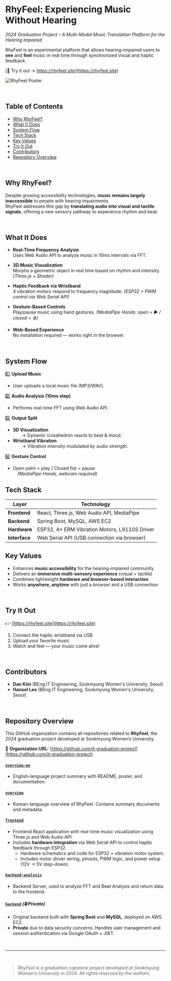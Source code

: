 # RhyFeel: Experiencing Music Without Hearing
*2024 Graduation Project – A Multi-Modal Music Translation Platform for the Hearing Impaired*

RhyFeel is an experimental platform that allows hearing-impaired users to **see** and **feel** music in real time through synchronized visual and haptic feedback.

[🔗 Try it out → https://rhyfeel.site](https://rhyfeel.site)

![RhyFeel Poster](./assets/grad-poster.png)

<br>

## Table of Contents

- [Why RhyFeel?](#why-rhyfeel)
- [What It Does](#what-it-does)
- [System Flow](#system-flow)
- [Tech Stack](#tech-stack)
- [Key Values](#key-values)
- [Try It Out](#try-it-out)
- [Contributors](#contributors)
- [Repository Overview](#repository-overview)


<br>

## Why RhyFeel?

Despite growing accessibility technologies, **music remains largely inaccessible** to people with hearing impairments.  
RhyFeel addresses this gap by **translating audio into visual and tactile signals**, offering a new sensory pathway to experience rhythm and beat.

<br>

## What It Does

- **Real-Time Frequency Analysis**  
  Uses Web Audio API to analyze music in 10ms intervals via FFT.

- **3D Music Visualization**  
  Morphs a geometric object in real time based on rhythm and intensity. *(Three.js + Shader)*

- **Haptic Feedback via Wristband**  
  4 vibration motors respond to frequency magnitude. *(ESP32 + PWM control via Web Serial API)*

- **Gesture-Based Controls**  
  Play/pause music using hand gestures. *(MediaPipe Hands: open = ▶️ / closed = ⏸️)*

- **Web-Based Experience**  
  No installation required — works right in the browser.

<br>

## System Flow

1️⃣ **Upload Music**  
- User uploads a local music file (MP3/WAV).

2️⃣ **Audio Analysis (10ms step)**  
- Performs real-time FFT using Web Audio API.

3️⃣ **Output Split**  
- **3D Visualization**  
  → Dynamic icosahedron reacts to beat & mood.  
- **Wristband Vibration**  
  → Vibration intensity modulated by audio strength.

4️⃣ **Gesture Control**  
- Open palm = play / Closed fist = pause  
 *(MediaPipe Hands, webcam required)*



## Tech Stack

| Layer        | Technology                                   |
|--------------|----------------------------------------------|
| **Frontend** | React, Three.js, Web Audio API, MediaPipe    |
| **Backend**  | Spring Boot, MySQL, AWS EC2                  |
| **Hardware** | ESP32, 4× ERM Vibration Motors, L9110S Driver |
| **Interface**| Web Serial API (USB connection via browser)  |



## Key Values

- Enhances **music accessibility** for the hearing-impaired community  
- Delivers an **immersive multi-sensory experience** (visual + tactile)  
- Combines lightweight **hardware and browser-based interaction**  
- Works **anywhere, anytime** with just a browser and a USB connection

<br>

## Try It Out

👉 [https://rhyfeel.site](https://rhyfeel.site)

1. Connect the haptic wristband via USB  
2. Upload your favorite music  
3. Watch and feel — your music come alive!

<br>

## Contributors

- **Dan Kim** (BEng IT Engineering, Sookmyung Women's University, Seoul) 
- **Hansel Lee** (BEng IT Engineering, Sookmyung Women's University, Seoul)  

<br>

## Repository Overview

This GitHub organization contains all repositories related to **RhyFeel**, the 2024 graduation project developed at Sookmyung Women’s University.

🔗 **Organization URL:** [https://github.com/it-graduation-project](https://github.com/it-graduation-project)

#### [`overview-en`](https://github.com/it-graduation-project/overview-en)  
- English-language project summary with README, poster, and documentation.  

#### [`overview`](https://github.com/it-graduation-project/overview)  
- Korean-language overview of RhyFeel. Contains summary documents and metadata.

#### [`frontend`](https://github.com/it-graduation-project/frontend)  
- Frontend React application with real-time music visualization using Three.js and Web Audio API.  
- Includes **hardware integration** via Web Serial API to control haptic feedback through ESP32.
  - Hardware schematics and code for ESP32 + vibration motor system.  
  - Includes motor driver wiring, pinouts, PWM logic, and power setup (12V → 5V step-down).


#### [`backend-analysis`](https://github.com/it-graduation-project/backend-analysis)
- Backend Server, used to analyze FFT and Beat Analysis and return data to the frontend.

#### [`backend`](https://github.com/it-graduation-project/backend) *(🔒 Private)*  
- Original backend built with **Spring Boot** and **MySQL**, deployed on AWS EC2.  
- **Private** due to data security concerns. Handles user management and session authentication via Google OAuth + JWT.


<br>

---
<br>

> *RhyFeel is a graduation capstone project developed at Sookmyung Women’s University in 2024. All rights reserved by the authors.*


